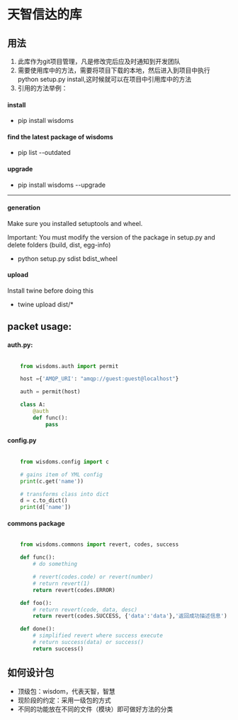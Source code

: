 # 天智信达的库

## 用法
1. 此库作为git项目管理，凡是修改完后应及时通知到开发团队
2. 需要使用库中的方法，需要将项目下载的本地，然后进入到项目中执行 python setup.py install,这时候就可以在项目中引用库中的方法
3. 引用的方法举例： 

#### install

- pip install wisdoms

#### find the latest package of wisdoms
- pip list --outdated

#### upgrade
- pip install wisdoms --upgrade

---------------------------

#### generation

Make sure you installed setuptools and wheel.

Important: You must modify the version of the package in setup.py and delete folders (build, dist, egg-info)
- python setup.py sdist bdist_wheel

#### upload

Install twine before doing this
- twine upload dist/*

## packet usage:

#### auth.py:

``` python

    from wisdoms.auth import permit

    host ={'AMQP_URI': "amqp://guest:guest@localhost"}

    auth = permit(host)

    class A:
        @auth
        def func():
            pass
```

#### config.py

``` python

    from wisdoms.config import c

    # gains item of YML config
    print(c.get('name'))

    # transforms class into dict
    d = c.to_dict()
    print(d['name'])

```

#### commons package

``` python

    from wisdoms.commons import revert, codes, success

    def func():
        # do something

        # revert(codes.code) or revert(number)
        # return revert(1)
        return revert(codes.ERROR)

    def foo():
        # return revert(code, data, desc)
        return revert(codes.SUCCESS, {'data':'data'},'返回成功描述信息')

    def done():
        # simplified revert where success execute
        # return success(data) or success()
        return success()
```

## 如何设计包
- 顶级包：wisdom，代表天智，智慧
- 现阶段的约定：采用一级包的方式
- 不同的功能放在不同的文件（模块）即可做好方法的分类